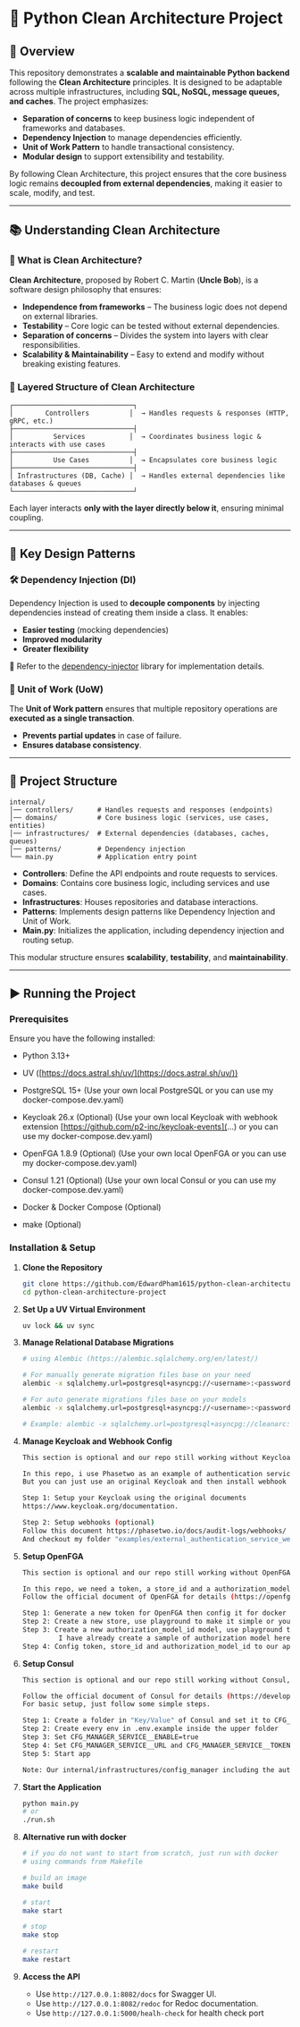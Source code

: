 # 🚀 Python Clean Architecture Project

## 📌 Overview

This repository demonstrates a **scalable and maintainable Python backend** following the **Clean Architecture** principles. It is designed to be adaptable across multiple infrastructures, including **SQL, NoSQL, message queues, and caches**. The project emphasizes:

- **Separation of concerns** to keep business logic independent of frameworks and databases.
- **Dependency Injection** to manage dependencies efficiently.
- **Unit of Work Pattern** to handle transactional consistency.
- **Modular design** to support extensibility and testability.

By following Clean Architecture, this project ensures that the core business logic remains **decoupled from external dependencies**, making it easier to scale, modify, and test.

---

## 📚 Understanding Clean Architecture

### 🏡 What is Clean Architecture?

**Clean Architecture**, proposed by Robert C. Martin (**Uncle Bob**), is a software design philosophy that ensures:

- **Independence from frameworks** – The business logic does not depend on external libraries.
- **Testability** – Core logic can be tested without external dependencies.
- **Separation of concerns** – Divides the system into layers with clear responsibilities.
- **Scalability & Maintainability** – Easy to extend and modify without breaking existing features.

### 🔄 Layered Structure of Clean Architecture

```
┌──────────────────────────────┐
│        Controllers          │  → Handles requests & responses (HTTP, gRPC, etc.)
├──────────────────────────────┤
│          Services           │  → Coordinates business logic & interacts with use cases
├──────────────────────────────┤
│          Use Cases          │  → Encapsulates core business logic
├──────────────────────────────┤
│ Infrastructures (DB, Cache) │  → Handles external dependencies like databases & queues
└──────────────────────────────┘
```

Each layer interacts **only with the layer directly below it**, ensuring minimal coupling.

---

## 🏰️ Key Design Patterns

### 🛠️ Dependency Injection (DI)

Dependency Injection is used to **decouple components** by injecting dependencies instead of creating them inside a class. It enables:

- **Easier testing** (mocking dependencies)
- **Improved modularity**
- **Greater flexibility**

🔹 Refer to the [dependency-injector](https://github.com/ets-labs/python-dependency-injector) library for implementation details.

### 🔄 Unit of Work (UoW)

The **Unit of Work pattern** ensures that multiple repository operations are **executed as a single transaction**.

- **Prevents partial updates** in case of failure.
- **Ensures database consistency**.

---

## 🏡 Project Structure

```
internal/
│── controllers/      # Handles requests and responses (endpoints)
│── domains/          # Core business logic (services, use cases, entities)
│── infrastructures/  # External dependencies (databases, caches, queues)
│── patterns/         # Dependency injection
└── main.py           # Application entry point
```

- **Controllers**: Define the API endpoints and route requests to services.
- **Domains**: Contains core business logic, including services and use cases.
- **Infrastructures**: Houses repositories and database interactions.
- **Patterns**: Implements design patterns like Dependency Injection and Unit of Work.
- **Main.py**: Initializes the application, including dependency injection and routing setup.

This modular structure ensures **scalability**, **testability**, and **maintainability**.

---

## ▶️ Running the Project

### Prerequisites

Ensure you have the following installed:

- Python 3.13+

- UV ([https://docs.astral.sh/uv/](https://docs.astral.sh/uv/))

- PostgreSQL 15+ (Use your own local PostgreSQL or you can use my docker-compose.dev.yaml)

- Keycloak 26.x (Optional) (Use your own local Keycloak with webhook extension [https://github.com/p2-inc/keycloak-events](...) or you can use my docker-compose.dev.yaml)

- OpenFGA 1.8.9 (Optional) (Use your own local OpenFGA or you can use my docker-compose.dev.yaml)

- Consul 1.21 (Optional) (Use your own local Consul or you can use my docker-compose.dev.yaml)

- Docker & Docker Compose (Optional)

- make (Optional)

### Installation & Setup

1. **Clone the Repository**

   ```sh
   git clone https://github.com/EdwardPham1615/python-clean-architecture-project.git
   cd python-clean-architecture-project
   ```

2. **Set Up a UV Virtual Environment**

   ```sh
   uv lock && uv sync
   ```

3. **Manage Relational Database Migrations**

   ```sh
   # using Alembic (https://alembic.sqlalchemy.org/en/latest/)

   # For manually generate migration files base on your need
   alembic -x sqlalchemy.url=postgresql+asyncpg://<username>:<password>@<ip>:<port>/<db> revision -m <name_version>

   # For auto generate migrations files base on your models
   alembic -x sqlalchemy.url=postgresql+asyncpg://<username>:<password>@<ip>:<port>/<db> revision --autogenerate -m <name_version>
   
   # Example: alembic -x sqlalchemy.url=postgresql+asyncpg://cleanarc:cleanarc!123@localhost:5432/cleanarc revision --autogenerate -m "update comments"
   ```

4. **Manage Keycloak and Webhook Config**

   ```sh
   This section is optional and our repo still working without Keycloak, but you need to implement another authentication service by yourself !!!
   
   In this repo, i use Phasetwo as an example of authentication service integration (https://phasetwo.io/docs/introduction/), is basically Keycloak with extensions.
   But you can just use an original Keycloak and then install webhook extension with it (optional).
   
   Step 1: Setup your Keycloak using the original documents 
   https://www.keycloak.org/documentation.
   
   Step 2: Setup webhooks (optional)
   Follow this document https://phasetwo.io/docs/audit-logs/webhooks/
   And checkout my folder "examples/external_authentication_service_webhook_crud".
   ```

5. **Setup OpenFGA**

   ```sh
   This section is optional and our repo still working without OpenFGA, but you need to implement another authorization service by yourself !!!
   
   In this repo, we need a token, a store_id and a authorization_model_id.
   Follow the official document of OpenFGA for details (https://openfga.dev/docs/getting-started/setup-openfga/overview).
   
   Step 1: Generate a new token for OpenFGA then config it for docker and also our app, we use a simple authen method (https://openfga.dev/docs/getting-started/setup-openfga/configure-openfga#pre-shared-key-authentication).
   Step 2: Create a new store, use playground to make it simple or you can follow this (https://openfga.dev/docs/getting-started/create-store).
   Step 3: Create a new authorization_model_id model, use playground to make it simple or you can follow this (https://openfga.dev/docs/getting-started/configure-model).
            I have already create a sample of authorization model here "internal/infrastructures/external_rebac_authorization_service/openfga_client/authorization_model_versions/00001_autho_model.dsl".
   Step 4: Config token, store_id and authorization_model_id to our app.
   ```

6. **Setup Consul**

   ```sh
   This section is optional and our repo still working without Consul, just use local .env instead !!!
   
   Follow the official document of Consul for details (https://developer.hashicorp.com/consul/docs).
   For basic setup, just follow some simple steps.
   
   Step 1: Create a folder in "Key/Value" of Consul and set it to CFG_MANAGER_SERVICE__ENV
   Step 2: Create every env in .env.example inside the upper folder
   Step 3: Set CFG_MANAGER_SERVICE__ENABLE=true
   Step 4: Set CFG_MANAGER_SERVICE__URL and CFG_MANAGER_SERVICE__TOKEN
   Step 5: Start app
   
   Note: Our internal/infrastructures/config_manager including the auto-reload configs function.
   ```

7. **Start the Application**

   ```sh
   python main.py
   # or
   ./run.sh
   ```

8. **Alternative run with docker**

   ```sh
   # if you do not want to start from scratch, just run with docker
   # using commands from Makefile
   
   # build an image
   make build
   
   # start
   make start
   
   # stop
   make stop
   
   # restart
   make restart

   ```
   
9. **Access the API**

   - Use `http://127.0.0.1:8082/docs` for Swagger UI.
   - Use `http://127.0.0.1:8082/redoc` for Redoc documentation.
   - Use `http://127.0.0.1:5000/healh-check` for health check port
